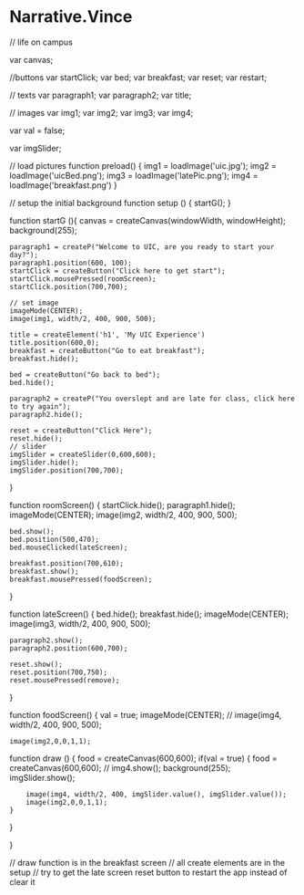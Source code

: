 # Narrative.Vince

// life on campus

var canvas;

//buttons
var startClick;
var bed;
var breakfast;
var reset;
var restart;

// texts
var paragraph1;
var paragraph2;
var title;

// images
var img1;
var img2;
var img3;
var img4;

var val = false;

var imgSlider;

// load pictures
function preload() { 
	img1 = loadImage('uic.jpg');
	img2 = loadImage('uicBed.png');
	img3 = loadImage('latePic.png');
	img4 = loadImage('breakfast.png')
}


// setup the initial background
function setup () {
startG();
}

function startG (){
	canvas = createCanvas(windowWidth, windowHeight);
	background(255);

	paragraph1 = createP("Welcome to UIC, are you ready to start your day?");
	paragraph1.position(600, 100);
	startClick = createButton("Click here to get start");
    startClick.mousePressed(roomScreen);   
    startClick.position(700,700);

    // set image
	imageMode(CENTER);
	image(img1, width/2, 400, 900, 500);

	title = createElement('h1', 'My UIC Experience')
	title.position(600,0);
	breakfast = createButton("Go to eat breakfast");
	breakfast.hide();

	bed = createButton("Go back to bed");
	bed.hide();

	paragraph2 = createP("You overslept and are late for class, click here to try again");
	paragraph2.hide();

	reset = createButton("Click Here");
	reset.hide();
	// slider
	imgSlider = createSlider(0,600,600);
	imgSlider.hide();
	imgSlider.position(700,700);
}


function roomScreen() {
	startClick.hide();
	paragraph1.hide();
	imageMode(CENTER);
	image(img2, width/2, 400, 900, 500);

	bed.show();
	bed.position(500,470);
	bed.mouseClicked(lateScreen);

	breakfast.position(700,610);
	breakfast.show();
	breakfast.mousePressed(foodScreen);

}

function lateScreen() {
	bed.hide();
	breakfast.hide();
	imageMode(CENTER);
	image(img3, width/2, 400, 900, 500);

	paragraph2.show();
	paragraph2.position(600,700);

	reset.show();
    reset.position(700,750);
    reset.mousePressed(remove);
}

 function foodScreen() {
 	val = true;
	imageMode(CENTER);
//	image(img4, width/2, 400, 900, 500);

	image(img2,0,0,1,1);
function draw () {
	food = createCanvas(600,600);
	if(val = true) {
		food = createCanvas(600,600);
	//	img4.show();
		background(255);
		imgSlider.show();

		image(img4, width/2, 400, imgSlider.value(), imgSlider.value());
		image(img2,0,0,1,1);
	}
}

}

// draw function is in the breakfast screen
// all create elements are in the setup
// try to get the late screen reset button to restart the app instead of clear it

